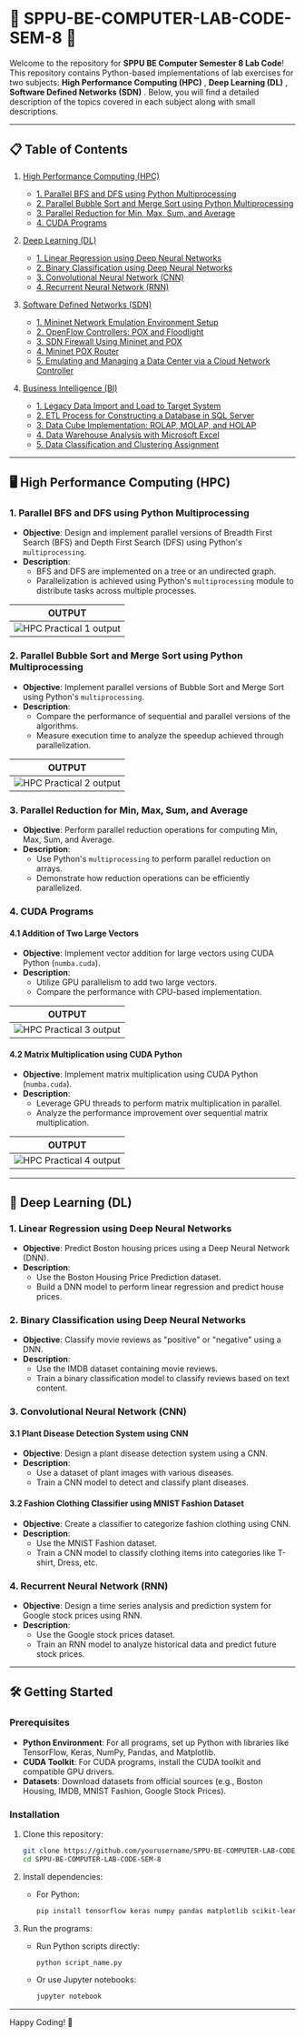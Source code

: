# 🚀 SPPU-BE-COMPUTER-LAB-CODE-SEM-8 🚀

Welcome to the repository for **SPPU BE Computer Semester 8 Lab Code**! This repository contains Python-based implementations of lab exercises for two subjects: **High Performance Computing (HPC)** , **Deep Learning (DL)** , **Software Defined Networks (SDN)** . Below, you will find a detailed description of the topics covered in each subject along with small descriptions.

---

## 📋 Table of Contents

1. [High Performance Computing (HPC)](https://github.com/GauravGhandat-23/SPPU-BE-COMPUTER-LAB-CODE-SEM-8/tree/main/HPC)
   - [1. Parallel BFS and DFS using Python Multiprocessing](https://github.com/GauravGhandat-23/SPPU-BE-COMPUTER-LAB-CODE-SEM-8/blob/main/HPC/HPC_practical_1.py)
   - [2. Parallel Bubble Sort and Merge Sort using Python Multiprocessing](https://github.com/GauravGhandat-23/SPPU-BE-COMPUTER-LAB-CODE-SEM-8/blob/main/HPC/HPC_Practical_2.py)
   - [3. Parallel Reduction for Min, Max, Sum, and Average](https://github.com/GauravGhandat-23/SPPU-BE-COMPUTER-LAB-CODE-SEM-8/blob/main/HPC/HPC_Practical_3.py)
   - [4. CUDA Programs](https://github.com/GauravGhandat-23/SPPU-BE-COMPUTER-LAB-CODE-SEM-8/blob/main/HPC/HPC_Practical_4.py)

2. [Deep Learning (DL)](https://github.com/GauravGhandat-23/SPPU-BE-COMPUTER-LAB-CODE-SEM-8/tree/main/DL)
   - [1. Linear Regression using Deep Neural Networks](https://github.com/GauravGhandat-23/SPPU-BE-COMPUTER-LAB-CODE-SEM-8/tree/main/DL/DL%20PRACTICAL%201)
   - [2. Binary Classification using Deep Neural Networks](https://github.com/GauravGhandat-23/SPPU-BE-COMPUTER-LAB-CODE-SEM-8/tree/main/DL/DL%20PRACTICAL%202)
   - [3. Convolutional Neural Network (CNN)](https://github.com/GauravGhandat-23/SPPU-BE-COMPUTER-LAB-CODE-SEM-8/tree/main/DL/DL%20PRACTICAL%203)
   - [4. Recurrent Neural Network (RNN)](https://github.com/GauravGhandat-23/SPPU-BE-COMPUTER-LAB-CODE-SEM-8/tree/main/DL/DL%20PRACTICAL%204)

3. [Software Defined Networks (SDN)](https://github.com/GauravGhandat-23/SPPU-BE-COMPUTER-LAB-CODE-SEM-8/tree/main/SDN)
   - [1. Mininet Network Emulation Environment Setup](https://github.com/GauravGhandat-23/SPPU-BE-COMPUTER-LAB-CODE-SEM-8/blob/main/SDN/ASSIGNMENT%20NO.%201.md)
   - [2. OpenFlow Controllers: POX and Floodlight](https://github.com/GauravGhandat-23/SPPU-BE-COMPUTER-LAB-CODE-SEM-8/blob/main/SDN/ASSIGNMENT%20NO.%2002.md)
   - [3. SDN Firewall Using Mininet and POX](https://github.com/GauravGhandat-23/SPPU-BE-COMPUTER-LAB-CODE-SEM-8/blob/main/SDN/ASSIGNMENT%20NO.%2003.md)
   - [4. Mininet POX Router](https://github.com/GauravGhandat-23/SPPU-BE-COMPUTER-LAB-CODE-SEM-8/blob/main/SDN/ASSIGNMENT%20NO.%2004.md)
   - [5. Emulating and Managing a Data Center via a Cloud Network Controller](https://github.com/GauravGhandat-23/SPPU-BE-COMPUTER-LAB-CODE-SEM-8/blob/main/SDN/ASSIGNMENT%20NO.%2005.md)

4. [Business Intelligence (BI)](https://github.com/GauravGhandat-23/SPPU-BE-COMPUTER-LAB-CODE-SEM-8/tree/main/BI)
   - [1. Legacy Data Import and Load to Target System](https://github.com/GauravGhandat-23/SPPU-BE-COMPUTER-LAB-CODE-SEM-8/blob/main/BI/ASSIGNMENT%20NO.%2001.md)
   - [2. ETL Process for Constructing a Database in SQL Server](https://github.com/GauravGhandat-23/SPPU-BE-COMPUTER-LAB-CODE-SEM-8/blob/main/BI/ASSIGNMENT%20NO.%2002.md)
   - [3. Data Cube Implementation: ROLAP, MOLAP, and HOLAP](https://github.com/GauravGhandat-23/SPPU-BE-COMPUTER-LAB-CODE-SEM-8/blob/main/BI/ASSIGNMENT%20NO.%2003.md)
   - [4. Data Warehouse Analysis with Microsoft Excel](https://github.com/GauravGhandat-23/SPPU-BE-COMPUTER-LAB-CODE-SEM-8/blob/main/BI/ASSIGNMENT%20NO.%2004.md)
   - [5. Data Classification and Clustering Assignment](https://github.com/GauravGhandat-23/SPPU-BE-COMPUTER-LAB-CODE-SEM-8/blob/main/BI/ASSIGNMENT%20NO.%2005.md)

---

## 🖥️ High Performance Computing (HPC)

### 1. Parallel BFS and DFS using Python Multiprocessing
- **Objective**: Design and implement parallel versions of Breadth First Search (BFS) and Depth First Search (DFS) using Python's `multiprocessing`.
- **Description**: 
  - BFS and DFS are implemented on a tree or an undirected graph.
  - Parallelization is achieved using Python's `multiprocessing` module to distribute tasks across multiple processes.

| **OUTPUT** |
|-----------------------------|
|  ![HPC Practical 1 output](https://github.com/user-attachments/assets/3b45e7c9-0463-4dba-bf32-0ef9bca6712f) |

### 2. Parallel Bubble Sort and Merge Sort using Python Multiprocessing
- **Objective**: Implement parallel versions of Bubble Sort and Merge Sort using Python's `multiprocessing`.
- **Description**:
  - Compare the performance of sequential and parallel versions of the algorithms.
  - Measure execution time to analyze the speedup achieved through parallelization.
    
| **OUTPUT** |
|-----------------------------|
| ![HPC Practical 2 output](https://github.com/user-attachments/assets/ce067406-edb3-4759-915f-4f202e9f4610) |  

### 3. Parallel Reduction for Min, Max, Sum, and Average
- **Objective**: Perform parallel reduction operations for computing Min, Max, Sum, and Average.
- **Description**:
  - Use Python's `multiprocessing` to perform parallel reduction on arrays.
  - Demonstrate how reduction operations can be efficiently parallelized.
  
### 4. CUDA Programs
#### 4.1 Addition of Two Large Vectors
- **Objective**: Implement vector addition for large vectors using CUDA Python (`numba.cuda`).
- **Description**:
  - Utilize GPU parallelism to add two large vectors.
  - Compare the performance with CPU-based implementation.

| **OUTPUT** |
|-----------------------------|
| ![HPC Practical 3 output](https://github.com/user-attachments/assets/414af1bb-c893-4034-a0d0-a47c7b2bafb0) |  
  
#### 4.2 Matrix Multiplication using CUDA Python
- **Objective**: Implement matrix multiplication using CUDA Python (`numba.cuda`).
- **Description**:
  - Leverage GPU threads to perform matrix multiplication in parallel.
  - Analyze the performance improvement over sequential matrix multiplication.

| **OUTPUT** |
|-----------------------------|
| ![HPC Practical 4 output](https://github.com/user-attachments/assets/ec464c5c-5c9c-4406-8873-1e9193a77654) |  

---

## 🧠 Deep Learning (DL)

### 1. Linear Regression using Deep Neural Networks
- **Objective**: Predict Boston housing prices using a Deep Neural Network (DNN).
- **Description**:
  - Use the Boston Housing Price Prediction dataset.
  - Build a DNN model to perform linear regression and predict house prices.
  
### 2. Binary Classification using Deep Neural Networks
- **Objective**: Classify movie reviews as "positive" or "negative" using a DNN.
- **Description**:
  - Use the IMDB dataset containing movie reviews.
  - Train a binary classification model to classify reviews based on text content.
  
### 3. Convolutional Neural Network (CNN)
#### 3.1 Plant Disease Detection System using CNN
- **Objective**: Design a plant disease detection system using a CNN.
- **Description**:
  - Use a dataset of plant images with various diseases.
  - Train a CNN model to detect and classify plant diseases.
  
#### 3.2 Fashion Clothing Classifier using MNIST Fashion Dataset
- **Objective**: Create a classifier to categorize fashion clothing using CNN.
- **Description**:
  - Use the MNIST Fashion dataset.
  - Train a CNN model to classify clothing items into categories like T-shirt, Dress, etc.
  
### 4. Recurrent Neural Network (RNN)
- **Objective**: Design a time series analysis and prediction system for Google stock prices using RNN.
- **Description**:
  - Use the Google stock prices dataset.
  - Train an RNN model to analyze historical data and predict future stock prices.

---

## 🛠️ Getting Started

### Prerequisites
- **Python Environment**: For all programs, set up Python with libraries like TensorFlow, Keras, NumPy, Pandas, and Matplotlib.
- **CUDA Toolkit**: For CUDA programs, install the CUDA toolkit and compatible GPU drivers.
- **Datasets**: Download datasets from official sources (e.g., Boston Housing, IMDB, MNIST Fashion, Google Stock Prices).

### Installation
1. Clone this repository:
   ```bash
   git clone https://github.com/yourusername/SPPU-BE-COMPUTER-LAB-CODE-SEM-8.git
   cd SPPU-BE-COMPUTER-LAB-CODE-SEM-8
   ```

2. Install dependencies:
   - For Python:
     ```bash
     pip install tensorflow keras numpy pandas matplotlib scikit-learn numba cudatoolkit
     ```

3. Run the programs:
   - Run Python scripts directly:
     ```bash
     python script_name.py
     ```
   - Or use Jupyter notebooks:
     ```bash
     jupyter notebook
     ```

---

Happy Coding! 🚀










